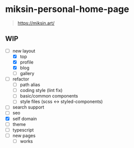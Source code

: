 # miksin-personal-home-page

> https://miksin.art/

## WIP

- [ ] new layout
  - [x] top
  - [x] profile
  - [x] blog
  - [ ] gallery
- [ ] refactor
  - [ ] path alias
  - [ ] coding style (lint fix)
  - [ ] basic/common components
  - [ ] style files (scss <-> styled-components)
- [ ] search support
- [ ] seo
- [x] self domain
- [ ] theme
- [ ] typescript
- [ ] new pages
  - [ ] works
